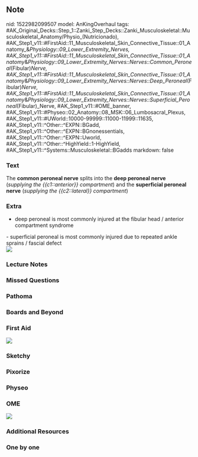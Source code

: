 ## Note
nid: 1522982099507
model: AnKingOverhaul
tags: #AK_Original_Decks::Step_1::Zanki_Step_Decks::Zanki_Musculoskeletal::Musculoskeletal_Anatomy/Physio_(Nutricionado), #AK_Step1_v11::#FirstAid::11_Musculoskeletal_Skin_Connective_Tissue::01_Anatomy_&_Physiology::09_Lower_Extremity_Nerves, #AK_Step1_v11::#FirstAid::11_Musculoskeletal_Skin_Connective_Tissue::01_Anatomy_&_Physiology::09_Lower_Extremity_Nerves::Nerves::Common_Peroneal_(Fibular)_Nerve, #AK_Step1_v11::#FirstAid::11_Musculoskeletal_Skin_Connective_Tissue::01_Anatomy_&_Physiology::09_Lower_Extremity_Nerves::Nerves::Deep_Peroneal_(Fibular)_Nerve, #AK_Step1_v11::#FirstAid::11_Musculoskeletal_Skin_Connective_Tissue::01_Anatomy_&_Physiology::09_Lower_Extremity_Nerves::Nerves::Superficial_Peroneal_(Fibular)_Nerve, #AK_Step1_v11::#OME_banner, #AK_Step1_v11::#Physeo::02_Anatomy::08_MSK::06_Lumbosacral_Plexus, #AK_Step1_v11::#UWorld::10000-99999::11000-11999::11635, #AK_Step1_v11::^Other::^EXPN::BGadd, #AK_Step1_v11::^Other::^EXPN::BGnonessentials, #AK_Step1_v11::^Other::^EXPN::Uworld, #AK_Step1_v11::^Other::^HighYield::1-HighYield, #AK_Step1_v11::^Systems::Musculoskeletal::BGadds
markdown: false

### Text
The <b>common peroneal nerve</b> splits into the <b>deep peroneal
nerve</b> (<i>supplying the {{c1::anterior}} compartment</i>) and
the <b>superficial peroneal nerve</b> (<i>supplying the
{{c2::lateral}} compartment</i>)

### Extra
- deep peroneal is most commonly injured at the fibular head /
anterior compartment syndrome
<div>
  <div>
    - superficial peroneal is most commonly injured due to repeated
    ankle sprains / fascial defect
    <div><img src="paste-86908663234561.jpg"></div>
  </div>
</div>

### Lecture Notes


### Missed Questions


### Pathoma


### Boards and Beyond


### First Aid
<img src="paste-8b7311915b205427c57e7ed173850a34e5c54d05.jpg">

### Sketchy


### Pixorize


### Physeo


### OME
<div class="ome-widget">
  <a href="https://onlinemeded.org?ref=anki"><img src=
  "_OME_AnkiFlashcards_General_4.png"></a>
</div>

### Additional Resources


### One by one

